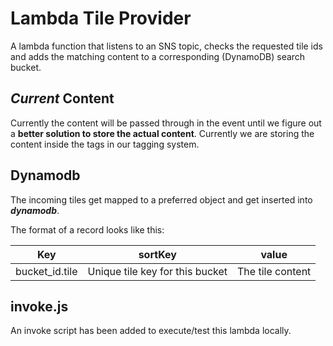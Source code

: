 # Lambda Tile Provider
A lambda function that listens to an SNS topic, checks the requested tile ids and adds the matching content to a corresponding (DynamoDB) search bucket.

## _Current_ Content
Currently the content will be passed through in the event until we figure out a **better solution to store the actual content**. Currently we are storing the content inside the tags in our tagging system.

## Dynamodb
The incoming tiles get mapped to a preferred object and get inserted into _**dynamodb**_.

The format of a record looks like this:

| Key | sortKey | value |
| --- | ------- | ----- |
| bucket_id.tile | Unique tile key for this bucket | The tile content |

## invoke.js
An invoke script has been added to execute/test this lambda locally.

